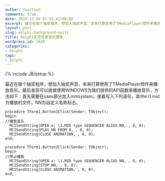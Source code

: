 ```yaml
---
author: Yourtion
comments: true
date: 2010-12-04 01:53:41+00:00
excerpt: 最近在做个抽奖程序，想加入抽奖声音，本来打算使用了TMediaPlayer控件来播放音乐。最后发现可以直接使用WINDOWS为我们提供的API函数来播放音乐，方法如下：首先需要在uses部分加入mmsystem，接着写入下列语句，其中e:\1.mid为播放的文件，NN为自定义名称标志。
layout: post
slug: delphi-background-music
title: Delphi实现背景音乐播放
wordpress_id: 1620
categories:
- Delphi
tags:
- Delphi
---
```

{% include JB/setup %}

最近在做个抽奖程序，想加入抽奖声音，本来打算使用了TMediaPlayer控件来播放音乐。最后发现可以直接使用WINDOWS为我们提供的API函数来播放音乐，方法如下：首先需要在uses部分加入mmsystem，接着写入下列语句，其中e:\1.mid为播放的文件，NN为自定义名称标志。

```
procedure TForm1.Button1Click(Sender: TObject);
begin
//播放音乐
  MCISendString(OPEN e: \1.MID type SEQUENCER ALIAS NN, , 0, 0);
  MCISendString(PLAY NN FROM 0, , 0, 0);
  MCISendString(CLOSE ANIMATION, , 0, 0);
end;

procedure TForm1.Button2Click(Sender: TObject);
begin
//停止播放
  MCISendString(OPEN e: \1.MID type SEQUENCER ALIAS NN, , 0, 0);
  MCISendString(STOP NN, , 0, 0);
  MCISendString(CLOSE ANIMATION, , 0, 0);
end;
```

